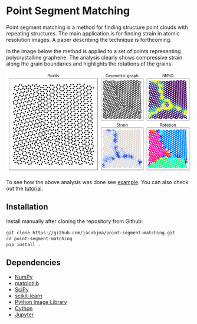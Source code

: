 # Point Segment Matching
Point segment matching is a method for finding structure point clouds with repeating structures. The main application is for finding strain in atomic resolution images. A paper describing the technique is forthcoming.

In the image below the method is applied to a set of points representing polycrystalline graphene. The analysis clearly shows compressive strain along the grain boundaries and highlights the rotations of the grains.

![abstract](/notebooks/abstract.png?raw=true "Polycrystaline graphene")

To see how the above analysis was done see [example](https://github.com/jacobjma/point-segment-matching/blob/master/notebooks/poly_graphene_traversal.ipynb). You can also check out the [tutorial](https://github.com/jacobjma/point-segment-matching/blob/master/notebooks/tutorial_nanowire.ipynb).

## Installation
Install manually after cloning the repository from Github:

    git clone https://github.com/jacobjma/point-segment-matching.git
    cd point-segment-matching
    pip install .

## Dependencies
* [NumPy](http://docs.scipy.org/doc/numpy/reference/)
* [matplotlib](http://matplotlib.org/)
* [SciPy](https://www.scipy.org/)
* [scikit-learn](http://scikit-learn.org/stable/)
* [Python Image Library](https://pillow.readthedocs.io/en/5.0.0/)
* [Cython](http://cython.org/)
* [Jupyter](http://jupyter.org/)
